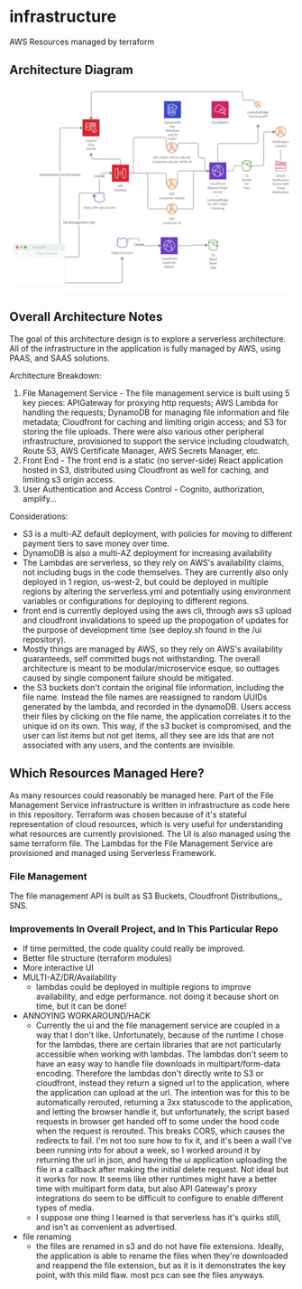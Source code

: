 # infrastructure
AWS Resources managed by terraform

## Architecture Diagram
![Architecture Diagram](./diagrams/281P1ArchitectureV5.jpg "V5")

## Overall Architecture Notes
The goal of this architecture design is to explore a serverless architecture. All of the infrastructure in the application is fully managed by AWS, using PAAS, and SAAS solutions.

Architecture Breakdown:
1. File Management Service - The file management service is built using 5 key pieces: APIGateway for proxying http requests; AWS Lambda for handling the requests; DynamoDB for managing file information and file metadata; Cloudfront for caching and limiting origin access; and S3 for storing the file uploads. There were also various other peripheral infrastructure, provisioned to support the service including cloudwatch, Route 53, AWS Certificate Manager, AWS Secrets Manager, etc.
2. Front End - The front end is a static (no server-side) React application hosted in S3, distributed using Cloudfront as well for caching, and limiting s3 origin access.
3. User Authentication and Access Control - Cognito, authorization, amplify...

Considerations:
- S3 is a multi-AZ default deployment, with policies for moving to different payment tiers to save money over time.
- DynamoDB is also a multi-AZ deployment for increasing availability
- The Lambdas are serverless, so they rely on AWS's availability claims, not including bugs in the code themselves. They are currently also only deployed in 1 region, us-west-2, but could be deployed in multiple regions by altering the serverless.yml and potentially using environment variables or configurations for deploying to different regions.
- front end is currently deployed using the aws cli, through aws s3 upload and cloudfront invalidations to speed up the propogation of updates for the purpose of development time (see deploy.sh found in the /ui repository).
- Mostly things are managed by AWS, so they rely on AWS's availability guaranteeds, self committed bugs not withstanding. The overall architecture is meant to be modular/microservice esque, so outtages caused by single component failure should be mitigated.
- the S3 buckets don't contain the original file information, including the file name. Instead the file names are reassigned to random UUIDs generated by the lambda, and recorded in the dynamoDB. Users access their files by clicking on the file name, the application correlates it to the unique id on its own. This way, if the s3 bucket is compromised, and the user can list items but not get items, all they see are ids that are not associated with any users, and the contents are invisible.

## Which Resources Managed Here?
As many resources could reasonably be managed here. Part of the File Management Service infrastructure is written in infrastructure as code here in this repository. Terraform was chosen because of it's stateful representation of cloud resources, which is very useful for understanding what resources are currently provisioned. The UI is also managed using the same terraform file. The Lambdas for the File Management Service are provisioned and managed using Serverless Framework.

### File Management
The file management API is built as
S3 Buckets, Cloudfront Distributions,, SNS.

### Improvements In Overall Project, and In This Particular Repo
- If time permitted, the code quality could really be improved.
- Better file structure (terraform modules)
- More interactive UI
- MULTI-AZ/DR/Availability
  - lambdas could be deployed in multiple regions to improve availability, and edge performance. not doing it because short on time, but it can be done!
- ANNOYING WORKAROUND/HACK
  - Currently the ui and the file management service are coupled in a way that I don't like. Unfortunately, because of the runtime I chose for the lambdas, there are certain libraries that are not particularly accessible when working with lambdas. The lambdas don't seem to have an easy way to handle file downloads in multipart/form-data encoding. Therefore the lambdas don't directly write to S3 or cloudfront, instead they return a signed url to the application, where the application can upload at the url. The intention was for this to be automatically rerouted, returning a 3xx statuscode to the application, and letting the browser handle it, but unfortunately, the script based requests in browser get handed off to some under the hood code when the request is rerouted. This breaks CORS, which causes the redirects to fail. I'm not too sure how to fix it, and it's been a wall I've been running into for about a week, so I worked around it by returning the url in json, and having the ui application uploading the file in a callback after making the initial delete request. Not ideal but it works for now. It seems like other runtimes might have a better time with multipart form data, but also API Gateway's proxy integrations do seem to be difficult to configure to enable different types of media.
  - I suppose one thing I learned is that serverless has it's quirks still, and isn't as convenient as advertised.
- file renaming
  - the files are renamed in s3 and do not have file extensions. Ideally, the application is able to rename the files when they're downloaded and reappend the file extension, but as it is it demonstrates the key point, with this mild flaw. most pcs can see the files anyways.